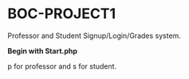 # BOC-PROJECT1

Professor and Student Signup/Login/Grades system.

**Begin with Start.php**

p for professor and s for student.

